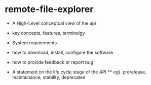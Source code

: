 # remote-file-explorer

* A High-Level conceptual view of the api

* key concepts, features, terminolgy

* System requirements

* how to download, install, configure the software

* how to provide feedback or report bug

* A statement on the life cycle stage of the API
** eg). prerelease, maintainance, stability, deprecated
